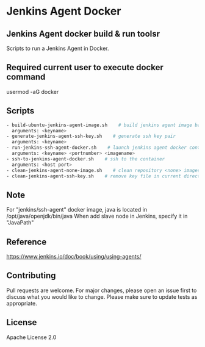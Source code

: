 # Jenkins Agent Docker

## Jenkins Agent docker build & run toolsr
Scripts to run a Jenkins Agent in Docker.

## Required current user to execute docker command
usermod -aG docker <username>

## Scripts
```sh
- build-ubuntu-jenkins-agent-image.sh    # build jenkins agent image base on ubuntu 20.04
  arguments: <keyname>
- generate-jenkins-agent-ssh-key.sh    # generate ssh key pair
  arguments: <keyname>
- run-jenkins-ssh-agent-docker.sh    # launch jenkins agent docker container
  arguments: <keyname> <portnumber> <imagename>
- ssh-to-jenkins-agent-docker.sh    # ssh to the container 
  arguments: <host port>
- clean-jenkins-agent-none-image.sh    # clean repository <none> images
- clean-jenkins-agent-ssh-key.sh    # remove key file in current directory.
```

## Note
For "jenkins/ssh-agent" docker image, java is located in /opt/java/openjdk/bin/java
When add slave node in Jenkins, specify it in "JavaPath"

## Reference
https://www.jenkins.io/doc/book/using/using-agents/

## Contributing
Pull requests are welcome. For major changes, please open an issue first to
discuss what you would like to change.
Please make sure to update tests as appropriate.

## License
Apache License 2.0
